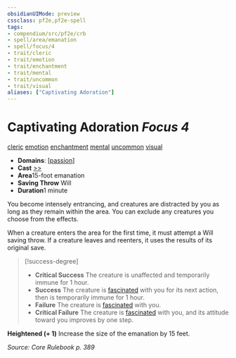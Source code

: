 ```yaml
---
obsidianUIMode: preview
cssclass: pf2e,pf2e-spell
tags:
- compendium/src/pf2e/crb
- spell/area/emanation
- spell/focus/4
- trait/cleric
- trait/emotion
- trait/enchantment
- trait/mental
- trait/uncommon
- trait/visual
aliases: ["Captivating Adoration"]
---
```

# Captivating Adoration *Focus 4*   
[cleric](/rules/traits/cleric.md)  [emotion](/rules/traits/emotion.md)  [enchantment](/rules/traits/enchantment.md)  [mental](/rules/traits/mental.md)  [uncommon](/rules/traits/uncommon.md)  [visual](/rules/traits/visual.md)  

- **Domains**: [[passion](/compendium/setting/domains.md#Passion)]
- **Cast** [>>](/rules/core-rulebook/chapter-9-playing-the-game.md#Actions "Two-Action") 
- **Area**15-foot emanation
- **Saving Throw** Will
- **Duration**1 minute

You become intensely entrancing, and creatures are distracted by you as long as they remain within the area. You can exclude any creatures you choose from the effects.

When a creature enters the area for the first time, it must attempt a Will saving throw. If a creature leaves and reenters, it uses the results of its original save.

> [!success-degree] 
> - **Critical Success** The creature is unaffected and temporarily immune for 1 hour.
> - **Success** The creature is [fascinated](/rules/conditions.md#Fascinated) with you for its next action, then is temporarily immune for 1 hour.
> - **Failure** The creature is [fascinated](/rules/conditions.md#Fascinated) with you.
> - **Critical Failure** The creature is [fascinated](/rules/conditions.md#Fascinated) with you, and its attitude toward you improves by one step.

**Heightened (+ 1)** Increase the size of the emanation by 15 feet.

*Source: Core Rulebook p. 389*